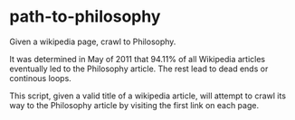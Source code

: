 # path-to-philosophy
Given a wikipedia page, crawl to Philosophy.

It was determined in May of 2011 that 94.11% of all Wikipedia articles eventually led to the Philosophy article. The rest lead to dead ends or continous loops.

This script, given a valid title of a wikipedia article, will attempt to crawl its way to the Philosophy article by visiting the first link on each page.
